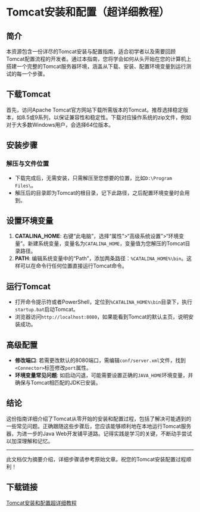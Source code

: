 # Tomcat安装和配置（超详细教程）

## 简介

本资源包含一份详尽的Tomcat安装与配置指南，适合初学者以及需要回顾Tomcat配置流程的开发者。通过本指南，您将学会如何从头开始在您的计算机上搭建一个完整的Tomcat服务器环境，涵盖从下载、安装、配置环境变量到运行测试的每一个步骤。

## 下载Tomcat

首先，访问Apache Tomcat官方网站下载所需版本的Tomcat。推荐选择稳定版本，如8.5或9系列，以保证兼容性和稳定性。下载对应操作系统的zip文件，例如对于大多数Windows用户，会选择64位版本。

## 安装步骤

### 解压与文件位置

- 下载完成后，无需安装，只需解压至您想要的位置，比如`D:\Program Files\`。
- 解压后的目录即为Tomcat的根目录，记下此路径，之后配置环境变量时会用到。

## 设置环境变量

1. **CATALINA_HOME**: 右键“此电脑”，选择“属性”>“高级系统设置”>“环境变量”。新建系统变量，变量名为`CATALINA_HOME`，变量值为您解压的Tomcat目录路径。
2. **PATH**: 编辑系统变量中的“Path”，添加两条路径：`%CATALINA_HOME%\bin`。这样可以在命令行任何位置直接运行Tomcat命令。

## 运行Tomcat

- 打开命令提示符或者PowerShell，定位到`%CATALINA_HOME%\bin`目录下，执行`startup.bat`启动Tomcat。
- 浏览器访问`http://localhost:8080`，如果能看到Tomcat的默认主页，说明安装成功。

## 高级配置

- **修改端口**: 若需更改默认的8080端口，需编辑`conf/server.xml`文件，找到`<Connector>`标签修改`port`属性。
- **环境变量常见问题**: 如启动闪退，可能需要设置正确的`JAVA_HOME`环境变量，并确保与Tomcat相匹配的JDK已安装。

## 结论

这份指南详细介绍了Tomcat从零开始的安装和配置过程，包括了解决可能遇到的一些常见问题。正确跟随这些步骤后，您应该能够顺利地在本地运行Tomcat服务器，为进一步的Java Web开发铺平道路。记得实践是学习的关键，不断动手尝试以加深理解和记忆。

---

此文档仅为摘要介绍，详细步骤请参考原始文章。祝您的Tomcat安装配置过程顺利！

## 下载链接

[Tomcat安装和配置超详细教程](https://pan.quark.cn/s/95f5f4cc8940)